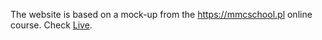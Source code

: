 The website is based on a mock-up from the https://mmcschool.pl online course.
Check [Live](https://xcherryyy.github.io/forest-website/).
